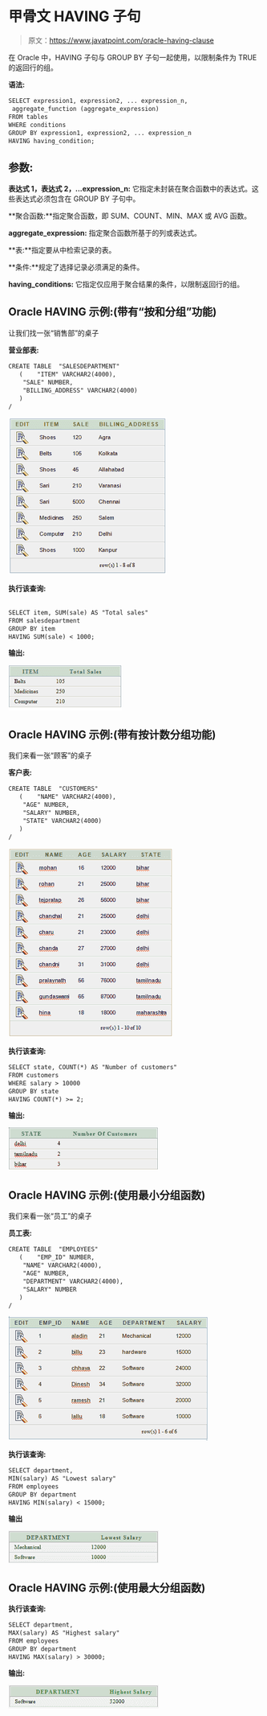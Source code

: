 # 甲骨文 HAVING 子句

> 原文：<https://www.javatpoint.com/oracle-having-clause>

在 Oracle 中，HAVING 子句与 GROUP BY 子句一起使用，以限制条件为 TRUE 的返回行的组。

**语法:**

```
SELECT expression1, expression2, ... expression_n, 
 aggregate_function (aggregate_expression)
FROM tables
WHERE conditions
GROUP BY expression1, expression2, ... expression_n
HAVING having_condition; 

```

## 参数:

**表达式 1，表达式 2，...expression_n:** 它指定未封装在聚合函数中的表达式。这些表达式必须包含在 GROUP BY 子句中。

**聚合函数:**指定聚合函数，即 SUM、COUNT、MIN、MAX 或 AVG 函数。

**aggregate_expression:** 指定聚合函数所基于的列或表达式。

**表:**指定要从中检索记录的表。

**条件:**规定了选择记录必须满足的条件。

**having_conditions:** 它指定仅应用于聚合结果的条件，以限制返回行的组。

## Oracle HAVING 示例:(带有“按和分组”功能)

让我们找一张“销售部”的桌子

**营业部表:**

```
CREATE TABLE  "SALESDEPARTMENT" 
   (	"ITEM" VARCHAR2(4000), 
	"SALE" NUMBER, 
	"BILLING_ADDRESS" VARCHAR2(4000)
   )
/

```

![oracle having example 1](img/c6d49cb0251c067e0c9ff7fb95786f1e.png)

**执行该查询:**

```

SELECT item, SUM(sale) AS "Total sales"
FROM salesdepartment
GROUP BY item
HAVING SUM(sale) < 1000;

```

**输出:**

![oracle having example 2](img/25a462b5f5eb0c6212a29c5c04e471a2.png)

## Oracle HAVING 示例:(带有按计数分组功能)

我们来看一张“顾客”的桌子

**客户表:**

```
CREATE TABLE  "CUSTOMERS" 
   (	"NAME" VARCHAR2(4000), 
	"AGE" NUMBER, 
	"SALARY" NUMBER, 
	"STATE" VARCHAR2(4000)
   )
/

```

![oracle having example 3](img/be310d400bc871532fd5bedd307d9912.png)

**执行该查询:**

```
SELECT state, COUNT(*) AS "Number of customers"
FROM customers
WHERE salary > 10000
GROUP BY state
HAVING COUNT(*) >= 2;

```

**输出:**

![oracle having example 4](img/7ad39a1aebd183e45537261787603fe4.png)

## Oracle HAVING 示例:(使用最小分组函数)

我们来看一张“员工”的桌子

**员工表:**

```
CREATE TABLE  "EMPLOYEES" 
   (	"EMP_ID" NUMBER, 
	"NAME" VARCHAR2(4000), 
	"AGE" NUMBER, 
	"DEPARTMENT" VARCHAR2(4000), 
	"SALARY" NUMBER
   )
/

```

![oracle having example 5](img/9464233c182cb0832c50795fbcdd31bd.png)

**执行该查询:**

```
SELECT department, 
MIN(salary) AS "Lowest salary"
FROM employees
GROUP BY department
HAVING MIN(salary) < 15000;

```

**输出**

![oracle having example 6](img/7b372c959a518d8348963a6003bce39a.png)

## Oracle HAVING 示例:(使用最大分组函数)

**执行该查询:**

```
SELECT department,
MAX(salary) AS "Highest salary"
FROM employees
GROUP BY department
HAVING MAX(salary) > 30000;

```

**输出:**

![oracle having example 7](img/9ac924745f351dd158e084f9874fb8fa.png)